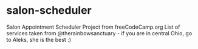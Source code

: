 # salon-scheduler
Salon Appointment Scheduler Project from freeCodeCamp.org
List of services taken from @therainbowsanctuary - if you are in central Ohio, go to Aleks, she is the best :)
